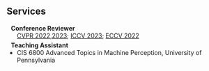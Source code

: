 ## Services

<h4 style="margin:0 10px 0;">Conference Reviewer</h4>

<ul style="margin:0 0 5px;">
  <a href="http://cvpr2023.thecvf.com/"><autocolor>CVPR 2022,2023</autocolor></a>; 
  <a href="http://iccv2023.thecvf.com/"><autocolor>ICCV 2023</autocolor></a>; 
  <a href="https://eccv2022.ecva.net/"><autocolor>ECCV 2022</autocolor></a>
</ul>

<h4 style="margin:0 10px 0;">Teaching Assistant</h4>

<ul style="margin:0 0 5px;">
  <li>CIS 6800 Advanced Topics in Machine Perception, University of Pennsylvania</li>
</ul>
<br style="line-height: 0.5em" />
